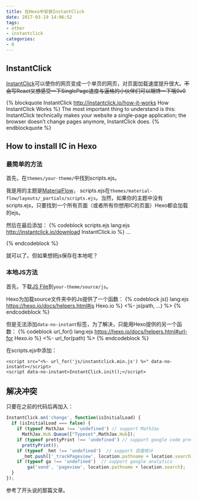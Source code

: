 ```yaml
---
title: 在Hexo中安装InstantClick
date: 2017-03-19 14:06:52
tags:
- other
- instantclick
categories:
- 0
---
```

## InstantClick
[InstantClick](http://instantclick.io/)可以使你的网页变成一个单页的网页，对页面加载速度提升很大。~~不会写React又想感受一下SinglePage速度与逼格的小伙伴们可以眼馋一下哦0v0~~

{% blockquote InstantClick http://instantclick.io/how-it-works How InstantClick Works %}
The most important thing to understand is this: InstantClick technically makes your website a single-page application; the browser doesn’t change pages anymore, InstantClick does.
{% endblockquote %}

## How to install IC in Hexo
### 最简单的方法
首先，在`themes/your-theme/`中找到scripts.ejs。
<!--more-->
我是用的主题是[MaterialFlow](https://github.com/stkevintan/hexo-theme-material-flow)，
scripts.ejs在`themes/material-flow/layouts/_partials/scripts.ejs`。当然，如果你的主题中没有scripts.ejs，只要找到一个所有页面（或者所有你想用IC的页面）Hexo都会加载的ejs。

然后在最后添加：
{% codeblock scripts.ejs lang:ejs http://instantclick.io/download InstantClick.io %}
...
<script src="http://instantclick.io/v3.1.0/instantclick.min.js" data-no-instant></script>
<script data-no-instant>InstantClick.init();</script>
{% endcodeblock %}

就可以了。但如果想把js保存在本地呢？
### 本地JS方法
首先，下载[JS File](http://instantclick.io/v3.1.0/instantclick.min.js)到`your-theme/source/js`。

Hexo为加载source文件夹中的Js提供了一个函数：
{% codeblock js() lang:ejs https://hexo.io/docs/helpers.html#js Hexo.io %}
<%- js(path, ...) %>
{% endcodeblock %}

但是无法添加`data-no-instant`标签，为了解决，只能用Hexo提供的另一个函数：
{% codeblock url_for() lang:ejs https://hexo.io/docs/helpers.html#url-for Hexo.io %}
<%- url_for(path) %>
{% endcodeblock %}

在scripts.ejs中添加：
```ejs
<script src="<%- url_for('js/instantclick.min.js') %>" data-no-instant></script>
<script data-no-instant>InstantClick.init();</script>
```

## 解决冲突
只要在之前的代码后再加入：
```JavaScript
InstantClick.on('change', function(isInitialLoad) {
  if (isInitialLoad === false) {
    if (typeof MathJax !== 'undefined') // support MathJax
      MathJax.Hub.Queue(["Typeset",MathJax.Hub]);
    if (typeof prettyPrint !== 'undefined') // support google code prettify
      prettyPrint();
    if (typeof _hmt !== 'undefined')  // support 百度统计
      _hmt.push(['_trackPageview', location.pathname + location.search]);
    if (typeof ga !== 'undefined')  // support google analytics
        ga('send', 'pageview', location.pathname + location.search);
  }
});
```
参考了开头说的那篇文章。

